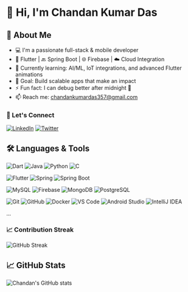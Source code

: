 # 👋 Hi, I'm Chandan Kumar Das

## 🚀 About Me
- 💻 I'm a passionate full-stack & mobile developer
- 📱 Flutter | 🔙 Spring Boot | 🌐 Firebase | ☁️ Cloud Integration
- 🌱 Currently learning: AI/ML, IoT integrations, and advanced Flutter animations
- 🎯 Goal: Build scalable apps that make an impact
- ⚡ Fun fact: I can debug better after midnight 🌙
- 📫 Reach me: [chandankumardas357@gmail.com](mailto:chandankumardas357@gmail.com)

### 🤝 Let's Connect
[![LinkedIn](https://img.shields.io/badge/-LinkedIn-0077B5?logo=linkedin&logoColor=white)](https://linkedin.com/in/chandan-kumar-das-dev)
[![Twitter](https://img.shields.io/badge/-Twitter-1DA1F2?logo=twitter&logoColor=white)](https://x.com/dev__droid)


## 🛠️ Languages & Tools
<!-- Languages -->
![Dart](https://img.shields.io/badge/-Dart-0175C2?logo=dart&logoColor=white)
![Java](https://img.shields.io/badge/-Java-007396?logo=java&logoColor=white)
![Python](https://img.shields.io/badge/-Python-3776AB?logo=python&logoColor=white)
![C](https://img.shields.io/badge/-C-00599C?logo=c&logoColor=white)


<!-- Frameworks & Libraries -->
![Flutter](https://img.shields.io/badge/-Flutter-02569B?logo=flutter&logoColor=white)
![Spring](https://img.shields.io/badge/-SpringBoot-6DB33F?logo=spring&logoColor=white)
![Spring Boot](https://img.shields.io/badge/-SpringBoot-6DB33F?logo=spring-boot&logoColor=white)



<!-- Databases -->
![MySQL](https://img.shields.io/badge/-MySQL-4479A1?logo=mysql&logoColor=white)
![Firebase](https://img.shields.io/badge/-Firebase-FFCA28?logo=firebase&logoColor=black)
![MongoDB](https://img.shields.io/badge/-MongoDB-47A248?logo=mongodb&logoColor=white)
![PostgreSQL](https://img.shields.io/badge/-PostgreSQL-336791?logo=postgresql&logoColor=white)

<!-- DevOps & Tools -->
![Git](https://img.shields.io/badge/-Git-F05032?logo=git&logoColor=white)
![GitHub](https://img.shields.io/badge/-GitHub-181717?logo=github&logoColor=white)
![Docker](https://img.shields.io/badge/-Docker-2496ED?logo=docker&logoColor=white)
![VS Code](https://img.shields.io/badge/-VS_Code-007ACC?logo=visual-studio-code&logoColor=white)
![Android Studio](https://img.shields.io/badge/-Android_Studio-3DDC84?logo=android-studio&logoColor=white)
![IntelliJ IDEA](https://img.shields.io/badge/-IntelliJ_IDEA-000000?logo=intellij-idea&logoColor=white)


...
### 📈 Contribution Streak
![GitHub Streak](https://github-readme-streak-stats.herokuapp.com/?user=chandan-droid&theme=tokyonight)


## 📈 GitHub Stats
![Chandan's GitHub stats](https://github-readme-stats.vercel.app/api?username=chandan-droid&show_icons=true&theme=radical)
